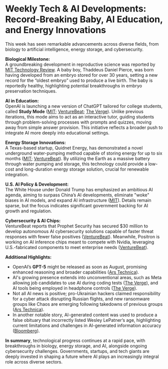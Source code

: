# Weekly Tech & AI Developments: Record-Breaking Baby, AI Education, and Energy Innovations

This week has seen remarkable advancements across diverse fields, from biology to artificial intelligence, energy storage, and cybersecurity.

**Biological Milestone:**  
A groundbreaking development in reproductive science was reported by [MIT Technology Review](https://www.technologyreview.com/2025/07/29/1120769/exclusive-record-breaking-baby-born-embryo-over-30-years-old/). A baby boy, Thaddeus Daniel Pierce, was born having developed from an embryo stored for over 30 years, setting a new record for the “oldest embryo” used to produce a live birth. The baby is reportedly healthy, highlighting potential breakthroughs in embryo preservation techniques.

**AI in Education:**  
OpenAI is launching a new version of ChatGPT tailored for college students, called **Study Mode** ([MIT](https://www.technologyreview.com/2025/07/29/1120801/openai-is-launching-a-version-of-chatgpt-for-college-students/); [VentureBeat](https://venturebeat.com/ai/chatgpt-just-got-smarter-openais-study-mode-helps-students-learn-step-by-step/); [The Verge](https://www.theverge.com/news/715493/openai-chatgpt-ai-study-mode-answer)). Unlike previous iterations, this mode aims to act as an interactive tutor, guiding students through problem-solving processes with prompts and quizzes, moving away from simple answer provision. This initiative reflects a broader push to integrate AI more deeply into educational settings.

**Energy Storage Innovations:**  
A Texas-based startup, Quidnet Energy, has demonstrated a novel underground water-pumping method capable of storing energy for up to six months ([MIT](https://www.technologyreview.com/2025/07/29/1120771/the-download-how-to-store-energy-underground-and-what-you-may-not-know-about-trumps-ai-action-plan/); [VentureBeat](https://www.technologyreview.com/2025/07/29/1120765/earth-battery-quidnet/)). By utilizing the Earth as a massive battery through water pumping and storage, this technology could provide a low-cost and long-duration energy storage solution, crucial for renewable integration.

**U.S. AI Policy & Development:**  
The White House under Donald Trump has emphasized an ambitious AI agenda, aiming to surpass China’s AI developments, eliminate "woke" biases in AI models, and expand AI infrastructure ([MIT](https://www.technologyreview.com/2025/07/29/1120760/what-you-may-have-missed-about-trumps-ai-action-plan/)). Details remain sparse, but the focus indicates significant government backing for AI growth and regulation.

**Cybersecurity & AI Chips:**  
VentureBeat reports that Prophet Security has secured $30 million to develop autonomous AI cybersecurity solutions capable of faster threat responses with fewer false positives ([VentureBeat](https://venturebeat.com/ai/ai-vs-ai-prophet-security-raises-30m-to-replace-human-analysts-with-autonomous-defenders/)). Meanwhile, Positron is working on AI inference chips meant to compete with Nvidia, leveraging U.S.-fabricated components to meet enterprise needs ([VentureBeat](https://venturebeat.com/ai/positron-believes-it-has-found-the-secret-to-take-on-nvidia-in-ai-inference-chips-heres-how-it-could-benefit-enterprises/)).

**Additional Highlights:**  
- OpenAI’s **GPT-5** might be released as soon as August, promising enhanced reasoning and broader capabilities ([Ars Technica](https://arstechnica.com/ai/2025/07/openais-most-capable-ai-model-gpt-5-may-be-coming-in-august/)).  
- AI's growing presence extends into unconventional areas, such as Meta allowing job candidates to use AI during coding tests ([The Verge](https://www.404media.co/meta-is-going-to-let-job-candidates-use-ai-during-coding-tests/)), and AI tools being employed in headphone controls ([The Verge](https://www.theverge.com/2016/3/18/11261586/bragi-dash-review-wireless-bluetooth-earbuds)).  
- Not all AI news is positive; pro-Ukrainian hackers claimed responsibility for a cyber attack disrupting Russian flights, and new ransomware groups like Chaos are emerging following takedowns of previous groups ([Ars Technica](https://arstechnica.com/security/2025/07/after-blacksuit-is-taken-down-new-ransomware-group-chaos-emerges/)).  
- In another notable story, AI-generated content was used to produce a false obituary that incorrectly listed Wesley LePatner’s age, highlighting current limitations and challenges in AI-generated information accuracy ([Bloomberg](https://www.bloomberg.com/news/articles/2025-07-29/blackstone-says-wesley-lepatner-killed-in-monday-shooting)).  

**In summary**, technological progress continues at a rapid pace, with breakthroughs in biology, energy storage, and AI, alongside ongoing cybersecurity challenges. Governments, startups, and tech giants are deeply invested in shaping a future where AI plays an increasingly integral role across diverse sectors.